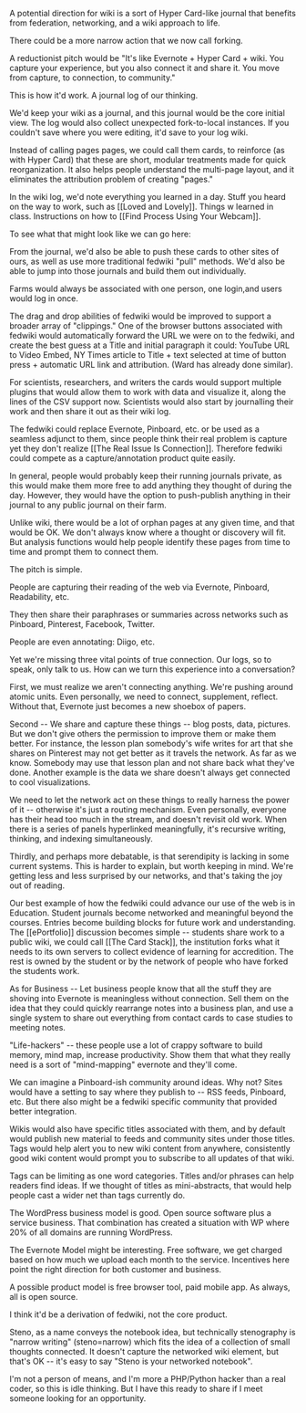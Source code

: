 A potential direction for wiki is a sort of Hyper Card-like journal that benefits from federation, networking, and a wiki approach to life. 

There could be a more narrow action that we now call forking. 

A reductionist pitch would be "It's like Evernote + Hyper Card + wiki. You capture your experience, but you also connect it and share it. You move from capture, to connection, to community."

This is how it'd work. A journal log of our thinking.

 

We'd keep your wiki as a journal, and this journal would be the core initial view. The log would also collect unexpected fork-to-local instances. If you couldn't save where you were editing, it'd save to your log wiki.

Instead of calling pages pages, we could call them cards, to reinforce (as with Hyper Card) that these are short, modular treatments made for quick reorganization. It also helps people understand the multi-page layout, and it eliminates the attribution problem of creating "pages."

In the wiki log, we'd note everything you learned in a day. Stuff you heard on the way to work, such as [[Loved and Lovely]]. Things w learned in class. Instructions on how to [[Find Process Using Your Webcam]]. 

To see what that might look like we can go here:

From the journal, we'd also be able to push these cards to other sites of ours, as well as use more traditional fedwiki "pull" methods. We'd also be able to jump into those journals and build them out individually. 

Farms would always be associated with one person, one login,and users would log in once.

The drag and drop abilities of fedwiki would be improved to support a broader array of "clippings." One of the browser buttons associated with fedwiki would automatically forward the URL we were on to the fedwiki, and create the best guess at a Title and initial paragraph it could: YouTube URL to Video Embed, NY Times article to Title + text selected at time of button press + automatic URL link and attribution.  (Ward has already done similar). 

For scientists, researchers, and writers the cards would support multiple plugins that would allow them to work with data and visualize it, along the lines of the CSV support now. Scientists would also start by journalling their work and then share it out as their wiki log. 

The fedwiki could replace Evernote, Pinboard, etc. or be used as a seamless adjunct to them, since people think their real problem is capture yet they don't realize [[The Real Issue Is Connection]]. Therefore fedwiki could compete as a capture/annotation product quite easily. 

In general, people would probably keep their running journals private, as this would make them more free to add anything they thought of during the day. However, they would have the option to push-publish anything in their journal to any public journal on their farm. 

Unlike wiki, there would be a lot of orphan pages at any given time, and that would be OK. We don't always know where a thought or discovery will fit. But analysis functions would help people identify these pages from time to time and prompt them to connect them. 

The pitch is simple. 

People are capturing their reading of the web via Evernote, Pinboard, Readability, etc.

They then share their paraphrases or summaries across networks such as Pinboard, Pinterest, Facebook, Twitter.

People are even annotating: Diigo, etc. 

Yet we're missing three vital points of true connection. Our logs, so to speak, only talk to us. How can we turn this experience into a conversation?

First, we must realize we aren't connecting anything. We're pushing around atomic units. Even personally, we need to connect, supplement, reflect. Without that, Evernote just becomes a new shoebox of papers.

Second -- We share and capture these things -- blog posts, data, pictures. But we don't give others the permission to improve them or make them better. For instance, the lesson plan somebody's wife writes for art that she shares on Pinterest may not get better as it travels the network. As far as we know. Somebody may use that lesson plan and not share back what they've done. Another example is the data we share doesn't always get connected to cool visualizations.

We need to let the network act on these things to really harness the power of it -- otherwise it's just a routing mechanism. Even personally, everyone has their head too much in the stream, and doesn't revisit old work. When there is a series of panels hyperlinked meaningfully, it's recursive writing, thinking, and indexing simultaneously.  

Thirdly, and perhaps more debatable, is that serendipity is lacking in some current systems. This is harder to explain, but worth keeping in mind. We're getting less and less surprised by our networks, and that's taking the joy out of reading.

Our best example of how the fedwiki could advance our use of the web is in Education. Student journals become networked and meaningful beyond the courses. Entries become building blocks for future work and understanding. The [[ePortfolio]] discussion becomes simple -- students share work to a public wiki, we could call [[The Card Stack]], the institution forks what it needs to its own servers to collect evidence of learning for accredition. The rest is owned by the student or by the network of people who have forked the students work. 

As for Business -- Let business people know that all the stuff they are shoving into Evernote is meaningless without connection. Sell them on the idea that they could quickly rearrange notes into a business plan, and use a single system to share out everything from contact cards to case studies to meeting notes.

"Life-hackers" -- these people use a lot of crappy software to build memory, mind map, increase productivity. Show them that what they really need is a sort of "mind-mapping" evernote and they'll come.

 

We can imagine a Pinboard-ish community around ideas. Why not? Sites would have a setting to say where they publish to -- RSS feeds, Pinboard, etc. But there also might be a fedwiki specific community that provided better integration. 

Wikis would also have specific titles associated with them, and by default would publish new material to feeds and community sites under those titles. Tags would help alert you to new wiki content from anywhere, consistently good wiki content would prompt you to subscribe to all updates of that wiki. 

Tags can be limiting as one word categories. Titles and/or phrases can help readers find ideas. If we thought of titles as mini-abstracts, that would help people cast a wider net than tags currently do. 

The WordPress business model is good. Open source software plus a service business. That combination has created a situation with WP where 20% of all domains are running WordPress. 

The Evernote Model might be interesting. Free software, we get charged based on how much we upload each month to the service. Incentives here point the right direction for both customer and business.

A possible product model is free browser tool, paid mobile app. As always, all is open source.

I think it'd be a derivation of fedwiki, not the core product. 

Steno, as a name conveys the notebook idea, but technically stenography is "narrow writing" (steno=narrow) which fits the idea of a collection of small thoughts connected. It doesn't capture the networked wiki element, but that's OK -- it's easy to say "Steno is your networked notebook".

I'm not a person of means, and I'm more a PHP/Python hacker than a real coder, so this is idle thinking. But I have this ready to share if I meet someone looking for an opportunity.

